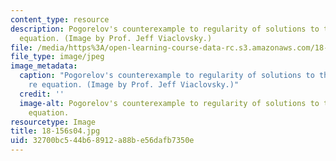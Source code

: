 ```yaml
---
content_type: resource
description: Pogorelov's counterexample to regularity of solutions to the Monge-Amp?re
  equation. (Image by Prof. Jeff Viaclovsky.)
file: /media/https%3A/open-learning-course-data-rc.s3.amazonaws.com/18-156-differential-analysis-spring-2004/32700bc544b68912a88be56dafb7350e_18-156s04.jpg
file_type: image/jpeg
image_metadata:
  caption: "Pogorelov's counterexample to regularity of solutions to the Monge-Amp\xE8\
    re equation. (Image by Prof. Jeff Viaclovsky.)"
  credit: ''
  image-alt: Pogorelov's counterexample to regularity of solutions to the Monge-Ampere
    equation.
resourcetype: Image
title: 18-156s04.jpg
uid: 32700bc5-44b6-8912-a88b-e56dafb7350e
---
```

